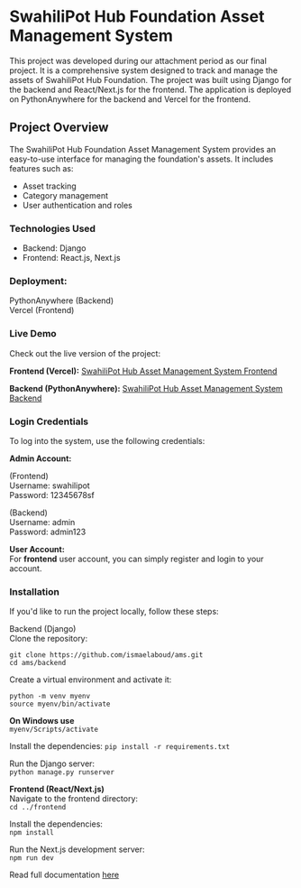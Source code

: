 # SwahiliPot Hub Foundation Asset Management System
This project was developed during our attachment period as our final project. It is a comprehensive system    designed to track and manage the assets of SwahiliPot Hub Foundation. The project was built using Django for the backend and React/Next.js for the frontend. The application is deployed on PythonAnywhere for the backend and Vercel for the frontend.


## Project Overview
The SwahiliPot Hub Foundation Asset Management System provides an easy-to-use interface for managing the foundation's assets. 
It includes features such as:

- Asset tracking
- Category management
- User authentication and roles

### Technologies Used
- Backend: Django
- Frontend: React.js, Next.js

### Deployment: 
PythonAnywhere (Backend)  
Vercel (Frontend)

### Live Demo
Check out the live version of the project:

**Frontend (Vercel):** [SwahiliPot Hub Asset Management System Frontend](https://sphub-ams.vercel.app/)    
   
**Backend (PythonAnywhere):** [SwahiliPot Hub Asset Management System Backend](https://ngemuantony.pythonanywhere.com/admin)  
   
### Login Credentials
  
To log into the system, use the following credentials:

**Admin Account:**  
  
(Frontend)  
Username: swahilipot  
Password: 12345678sf  
  
(Backend)  
Username: admin  
Password: admin123  
  
**User Account:**  
For **frontend** user account, you can simply register and login to your account.  

### Installation
If you'd like to run the project locally, follow these steps:
  
Backend (Django)  
Clone the repository:  

`git clone https://github.com/ismaelaboud/ams.git`  
`cd ams/backend`  

Create a virtual environment and activate it:

`python -m venv myenv`  
`source myenv/bin/activate`  

**On Windows use**  
`myenv/Scripts/activate`  
  
Install the dependencies:
`pip install -r requirements.txt`  

Run the Django server:  
`python manage.py runserver`  
  
**Frontend (React/Next.js)**  
Navigate to the frontend directory:  
`cd ../frontend`  
  
Install the dependencies:  
`npm install`  
  
Run the Next.js development server:  
`npm run dev`


Read full documentation [here](https://docs.google.com/document/d/1Js134qz7dD2G4ZnRVYkD6AxyNsnsTY8IZmpXcuXm_eg/edit?usp=sharing)

